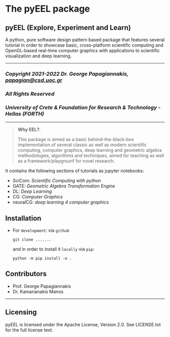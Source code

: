 # The pyEEL package

## pyEEL (**E**xplore, **E**xperiment and **L**earn)

A python, pure software design pattern based package that features several tutorial in order to showcase basic, cross-platform scientific computing and OpenGL-based real-time computer graphics with applications to scientific visualization and deep learning.

---

### *Copyright 2021-2022 Dr. George Papagiannakis,  papagian@csd.uoc.gr*

### *All Rights Reserved*

### *University of Crete & Foundation for Research & Technology - Hellas (FORTH)*

---

> **Why EEL?**:
>
> This package is aimed as a basic behind-the-black-box implementation of several classic as well as modern scientific computing, computer graphics, deep learning and geometric algebra  methodologies, algorithms and techniques, aimed for teaching as well as a framework/playgrounf for novel research.

It contains the following sections of tutorials as jupyter notebooks:

- SciCom: *Scientific Computing with python*
- GATE: *Geometric Algebra Transformation Engine*
- DL: *Deep Learning*
- CG: *Computer Graphics*
- neuralCG: *deep learning 4 computer graphics*

## Installation

- For `development`: via `github`

  ```
  git clone .......
  ```

  and in order to install it `locally` via `pip`:

  ```
  python -m pip install -e .
  ```

## Contributors

- Prof. George Papagiannakis
- Dr. Kamarianakis Manos
  
---

## Licensing

pyEEL is licensed under the Apache License, Version 2.0. See
LICENSE.txt for the full license text.
